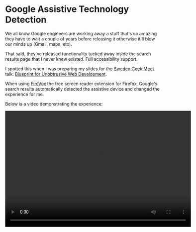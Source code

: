 # Google Assistive Technology Detection

We all know Google engineers are working away a stuff that's so amazing they have to wait a couple of years before releasing it otherwise it'll blow our minds up (Gmail, maps, etc).

That said, they've released functionality tucked away inside the search results page that I never knew existed. Full accessibility support.

<!--more-->
I spotted this when I was preparing my slides for the [Sweden Geek Meet](http://robertnyman.com/2009/05/04/geek-meet-charity-june-4th-2009-chris-mills-and-remy-sharp-speaking/) talk: [Blueprint for Unobtrusive Web Development](http://remysharp.com/talks/#2009_geekmeet).

When using [FireVox](http://firevox.clcworld.net/ "Fire Vox: A Screen Reading Extension for Firefox") the free screen reader extension for Firefox, Google's search results automatically detected the assistive device and changed the experience for me.

Below is a video demonstrating the experience:

<video width="597" height="373" autobuffer controls>
  <source src="http://jqueryfordesigners.com/media/google-axsjax.ogg" type="video/ogg"/>
  <source src="http://jqueryfordesigners.com/media/google-axsjax.mov" type="video/quicktime"/>
  <p>The video is available for download here: <a href="http://jqueryfordesigners.com/media/google-axsjax.mov">http://jqueryfordesigners.com/media/google-axsjax.mov</a>
</video>
## What happened

I've not looked too deeply in to it yet, but as far as I understand, using the [AxsJAX](http://code.google.com/p/google-axsjax/ "google-axsjax - Google Code") library, Google is able to detect assistive devices and respond accordingly.

Here's a list of what changed from the *traditional* experience:

1. The first result is made to appear much bigger and easier to read
2. The screen reader, via ARIA (I believe), jumps to the first result, skipping over the header gumph
3. Results are navigable using the cursor keys: up & down
4. As the next result is highlighted and before the screen reader announces the detail, an audible cue tells us it has moved on
5. If we reach the last result and press the down cursor, it returns to the first result, triggering a higher pitched audible cue, telling me it has started again

All this happens without me having to *tell* Google that I'm using a screen reader.

I definitely want to see more of this in upcoming applications (note: from what I understand, this is also built in to Gmail, Reader and number of other apps).